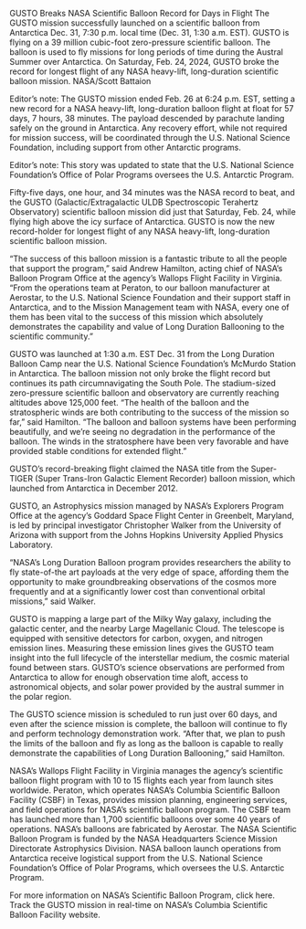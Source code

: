 GUSTO Breaks NASA Scientific Balloon Record for Days in Flight 
 The GUSTO mission successfully launched on a scientific balloon from Antarctica Dec. 31, 7:30 p.m. local time (Dec. 31, 1:30 a.m. EST). GUSTO is flying on a 39 million cubic-foot zero-pressure scientific balloon. The balloon is used to fly missions for long periods of time during the Austral Summer over Antarctica. On Saturday, Feb. 24, 2024, GUSTO broke the record for longest flight of any NASA heavy-lift, long-duration scientific balloon mission. NASA/Scott Battaion

Editor’s note: The GUSTO mission ended Feb. 26 at 6:24 p.m. EST, setting a new record for a NASA heavy-lift, long-duration balloon flight at float for 57 days, 7 hours, 38 minutes. The payload descended by parachute landing safely on the ground in Antarctica. Any recovery effort, while not required for mission success, will be coordinated through the U.S. National Science Foundation, including support from other Antarctic programs.

Editor’s note: This story was updated to state that the U.S. National Science Foundation’s Office of Polar Programs oversees the U.S. Antarctic Program.

Fifty-five days, one hour, and 34 minutes was the NASA record to beat, and the GUSTO (Galactic/Extragalactic ULDB Spectroscopic Terahertz Observatory) scientific balloon mission did just that Saturday, Feb. 24, while flying high above the icy surface of Antarctica. GUSTO is now the new record-holder for longest flight of any NASA heavy-lift, long-duration scientific balloon mission.

“The success of this balloon mission is a fantastic tribute to all the people that support the program,” said Andrew Hamilton, acting chief of NASA’s Balloon Program Office at the agency’s Wallops Flight Facility in Virginia. “From the operations team at Peraton, to our balloon manufacturer at Aerostar, to the U.S. National Science Foundation and their support staff in Antarctica, and to the Mission Management team with NASA, every one of them has been vital to the success of this mission which absolutely demonstrates the capability and value of Long Duration Ballooning to the scientific community.”

GUSTO was launched at 1:30 a.m. EST Dec. 31 from the Long Duration Balloon Camp near the U.S. National Science Foundation’s McMurdo Station in Antarctica. The balloon mission not only broke the flight record but continues its path circumnavigating the South Pole. The stadium-sized zero-pressure scientific balloon and observatory are currently reaching altitudes above 125,000 feet. “The health of the balloon and the stratospheric winds are both contributing to the success of the mission so far,” said Hamilton. “The balloon and balloon systems have been performing beautifully, and we’re seeing no degradation in the performance of the balloon. The winds in the stratosphere have been very favorable and have provided stable conditions for extended flight.”

GUSTO’s record-breaking flight claimed the NASA title from the Super-TIGER (Super Trans-Iron Galactic Element Recorder) balloon mission, which launched from Antarctica in December 2012.

GUSTO, an Astrophysics mission managed by NASA’s Explorers Program Office at the agency’s Goddard Space Flight Center in Greenbelt, Maryland, is led by principal investigator Christopher Walker from the University of Arizona with support from the Johns Hopkins University Applied Physics Laboratory.

“NASA’s Long Duration Balloon program provides researchers the ability to fly state-of-the art payloads at the very edge of space, affording them the opportunity to make groundbreaking observations of the cosmos more frequently and at a significantly lower cost than conventional orbital missions,” said Walker.

GUSTO is mapping a large part of the Milky Way galaxy, including the galactic center, and the nearby Large Magellanic Cloud. The telescope is equipped with sensitive detectors for carbon, oxygen, and nitrogen emission lines. Measuring these emission lines gives the GUSTO team insight into the full lifecycle of the interstellar medium, the cosmic material found between stars. GUSTO’s science observations are performed from Antarctica to allow for enough observation time aloft, access to astronomical objects, and solar power provided by the austral summer in the polar region.

The GUSTO science mission is scheduled to run just over 60 days, and even after the science mission is complete, the balloon will continue to fly and perform technology demonstration work. “After that, we plan to push the limits of the balloon and fly as long as the balloon is capable to really demonstrate the capabilities of Long Duration Ballooning,” said Hamilton.

NASA’s Wallops Flight Facility in Virginia manages the agency’s scientific balloon flight program with 10 to 15 flights each year from launch sites worldwide. Peraton, which operates NASA’s Columbia Scientific Balloon Facility (CSBF) in Texas, provides mission planning, engineering services, and field operations for NASA’s scientific balloon program. The CSBF team has launched more than 1,700 scientific balloons over some 40 years of operations. NASA’s balloons are fabricated by Aerostar. The NASA Scientific Balloon Program is funded by the NASA Headquarters Science Mission Directorate Astrophysics Division. NASA balloon launch operations from Antarctica receive logistical support from the U.S. National Science Foundation’s Office of Polar Programs, which oversees the U.S. Antarctic Program.

For more information on NASA’s Scientific Balloon Program, click here. Track the GUSTO mission in real-time on NASA’s Columbia Scientific Balloon Facility website.